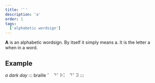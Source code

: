```yaml
---
title: '⠁'
description: 'a'
order: 1
tags:
  ['alphabetic wordsign']
---
```


**A** is an alphabetic wordsign. By itself it simply means a. It is the letter a when in a word.

## Example

*a dark day*
::: braille
⠁⠀⠙⠁⠗⠅⠀⠙⠁⠽
:::

